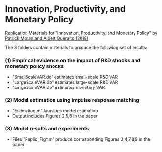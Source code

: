 # Innovation, Productivity, and Monetary Policy

Replication Materials for "Innovation, Productivity, and Monetary Policy" by [Patrick Moran and Albert Queralto (2018)](https://www.sciencedirect.com/science/article/pii/S0304393217301216)

The 3 folders contain materials to produce the following set of results:

### (1) Empirical evidence on the impact of R&D shocks and monetary policy shocks 
* "SmallScaleVAR.do" estimates small-scale R&D VAR 
* "LargeScaleVAR.do" estimates large-scale R&D VAR 
* "LargeScaleVAR.do" estimates monetary VAR 

### (2) Model estimation using impulse response matching  
* "Estimation.m" launches model estimation
* Output includes Figures 2,5,6 in the paper

### (3) Model results and experiments 
* Files "Replic_Fig*.m" produce corresponding Figures 3,4,7,8,9 in the paper

